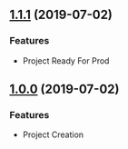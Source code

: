 ## [1.1.1](https://github.com/jonathansant/sucrose.avro.codegen/compare/1.0.0...1.1.1) (2019-07-02)

### Features

 - Project Ready For Prod

## [1.0.0](https://github.com/jonathansant/sucrose.avro.codegen/compare/1.0.0...1.0.0) (2019-07-02)

### Features

 - Project Creation
